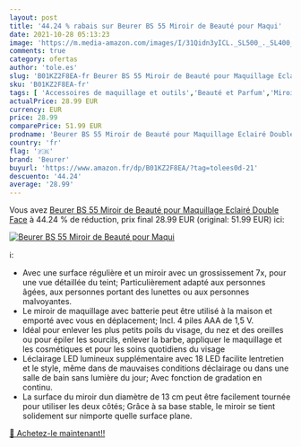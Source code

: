 ```yaml
---
layout: post
title: '44.24 % rabais sur Beurer BS 55 Miroir de Beauté pour Maqui'
date: 2021-10-28 05:13:23
image: 'https://m.media-amazon.com/images/I/31Qidn3yICL._SL500_._SL400_.jpg'
comments: true
category: ofertas
author: 'tole.es'
slug: 'B01KZ2F8EA-fr Beurer BS 55 Miroir de Beauté pour Maquillage Eclairé...'
sku: 'B01KZ2F8EA-fr'
tags: [ 'Accessoires de maquillage et outils','Beauté et Parfum','Miroirs de poche','Outils et accessoires','beurer', ]
actualPrice: 28.99 EUR
currency: EUR
price: 28.99
comparePrice: 51.99 EUR
prodname: 'Beurer BS 55 Miroir de Beauté pour Maquillage Eclairé Double Face'
country: 'fr'
flag: '🇫🇷'
brand: 'Beurer'
buyurl: 'https://www.amazon.fr/dp/B01KZ2F8EA/?tag=tolees0d-21'
descuento: '44.24'
average: '28.99'
---
```


Vous avez [Beurer BS 55 Miroir de Beauté pour Maquillage Eclairé Double Face](https://www.amazon.fr/dp/B01KZ2F8EA/?tag=tolees0d-21)  à  44.24 % de réduction, prix final  28.99 EUR (original: 51.99 EUR) ici:

[![Beurer BS 55 Miroir de Beauté pour Maqui](https://m.media-amazon.com/images/I/31Qidn3yICL._SL500_._SL400_.jpg)](https://www.amazon.fr/dp/B01KZ2F8EA/?tag=tolees0d-21)

ℹ️:

- Avec une surface régulière et un miroir avec un grossissement 7x, pour une vue détaillée du teint; Particulièrement adapté aux personnes âgées, aux personnes portant des lunettes ou aux personnes malvoyantes.
- Le miroir de maquillage avec batterie peut être utilisé à la maison et emporté avec vous en déplacement; Incl. 4 piles AAA de 1,5 V.
- Idéal pour enlever les plus petits poils du visage, du nez et des oreilles ou pour épiler les sourcils, enlever la barbe, appliquer le maquillage et les cosmétiques et pour les soins quotidiens du visage
- Léclairage LED lumineux supplémentaire avec 18 LED facilite lentretien et le style, même dans de mauvaises conditions déclairage ou dans une salle de bain sans lumière du jour; Avec fonction de gradation en continu.
- La surface du miroir dun diamètre de 13 cm peut être facilement tournée pour utiliser les deux côtés; Grâce à sa base stable, le miroir se tient solidement sur nimporte quelle surface plane.

[🛒 Achetez-le maintenant!!](https://www.amazon.fr/dp/B01KZ2F8EA/?tag=tolees0d-21)
